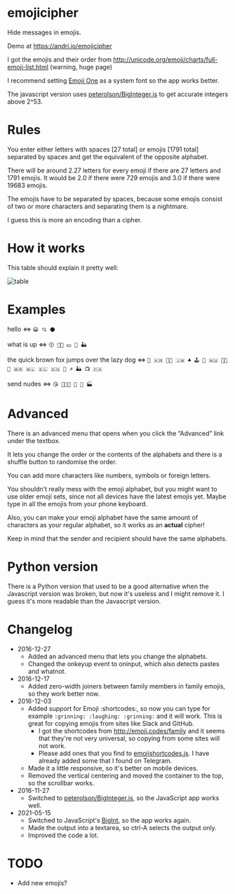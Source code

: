 # emojicipher

Hide messages in emojis.

Demo at https://andri.io/emojicipher

I got the emojis and their order from http://unicode.org/emoji/charts/full-emoji-list.html (warning, huge page)

I recommend setting [Emoji One](http://emojione.com/) as a system font so the app works better.

The javascript version uses [peterolson/BigInteger.js](https://github.com/peterolson/BigInteger.js) to get accurate integers above 2^53.

# Rules

You enter either letters with spaces [27 total] or emojis [1791 total] separated by spaces and get the equivalent of the opposite alphabet.

There will be around 2.27 letters for every emoji if there are 27 letters and 1791 emojis. It would be 2.0 if there were 729 emojis and 3.0 if there were 19683 emojis.

The emojis have to be separated by spaces, because some emojis consist of two or more characters and separating them is a nightmare.

I guess this is more an encoding than a cipher.

# How it works

This table should explain it pretty well:

![table](https://i.imgur.com/awl0zED.png)

# Examples

hello <=> `😀 💘 ⚫`

what is up <=> `😚 🖕🏿 💵 💬 🏜`

the quick brown fox jumps over the lazy dog <=> `🦇 🇦🇷 🤶🏽 🇯🇲 ♣ 🕹 🐪 🇳🇺 🤰🏽 🔲 🇲🇷 🇲🇱 🇸🇱 🇸🇬 🍑 ♐ 🏜 📺 🇨🇦`

send nudes <=> `😘 👨‍👩‍👦 👞 🏉 🏭`

# Advanced

There is an advanced menu that opens when you click the “Advanced” link under the textbox.

It lets you change the order or the contents of the alphabets and there is a shuffle button to randomise the order.

You can add more characters like numbers, symbols or foreign letters.

You shouldn't really mess with the emoji alphabet, but you might want to use older emoji sets, since not all devices have the latest emojis yet. Maybe type in all the emojis from your phone keyboard.

Also, you can make your emoji alphabet have the same amount of characters as your regular alphabet, so it works as an **actual** cipher!

Keep in mind that the sender and recipient should have the same alphabets.

# Python version

There is a Python version that used to be a good alternative when the Javascript version was broken, but now it's useless and I might remove it. I guess it's more readable than the Javascript version.

# Changelog

-   2016-12-27
    -   Added an advanced menu that lets you change the alphabets.
    -   Changed the onkeyup event to oninput, which also detects pastes and whatnot.
-   2016-12-17
    -   Added zero-width joiners between family members in family emojis, so they work better now.
-   2016-12-03
    -   Added support for Emoji :shortcodes:, so now you can type for example `:grinning: :laughing: :grinning:` and it will work. This is great for copying emojis from sites like Slack and GitHub.
        -   I got the shortcodes from http://emoji.codes/family and it seems that they're not very universal, so copying from some sites will not work.
        -   Please add ones that you find to [emojishortcodes.js](https://github.com/ndri/emojicipher/blob/master/emojishortcodes.js). I have already added some that I found on Telegram.
    -   Made it a little responsive, so it's better on mobile devices.
    -   Removed the vertical centering and moved the container to the top, so the scrollbar works.
-   2016-11-27
    -   Switched to [peterolson/BigInteger.js](https://github.com/peterolson/BigInteger.js), so the JavaScript app works well.
-   2021-05-15
    -   Switched to JavaScript's [BigInt](https://developer.mozilla.org/en-US/docs/Web/JavaScript/Reference/Global_Objects/BigInt), so the app works again.
    -   Made the output into a textarea, so ctrl-A selects the output only.
    -   Improved the code a lot.

# TODO
-   Add new emojis?